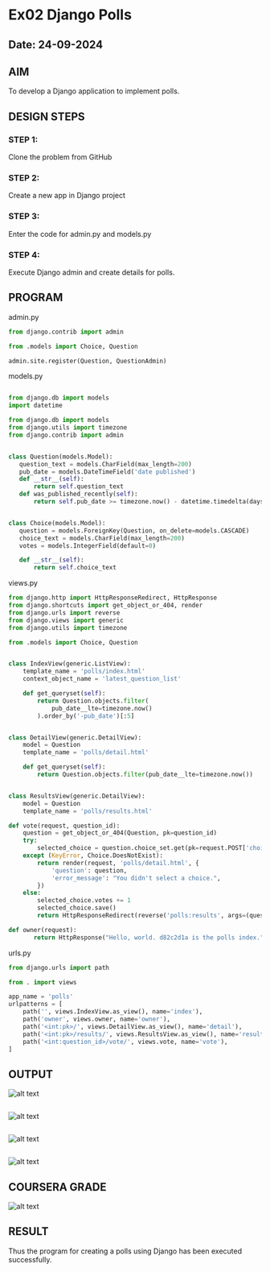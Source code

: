 # Ex02 Django Polls
## Date: 24-09-2024

## AIM
To develop a Django application to implement polls.


## DESIGN STEPS

### STEP 1:
Clone the problem from GitHub

### STEP 2:
Create a new app in Django project

### STEP 3:
Enter the code for admin.py and models.py

### STEP 4:
Execute Django admin and create details for polls.

## PROGRAM

 admin.py
 ```python
from django.contrib import admin

from .models import Choice, Question

admin.site.register(Question, QuestionAdmin)

 ```

 models.py
 ```python

from django.db import models
import datetime

from django.db import models
from django.utils import timezone
from django.contrib import admin


class Question(models.Model):
    question_text = models.CharField(max_length=200)
    pub_date = models.DateTimeField('date published')
    def __str__(self):
        return self.question_text
    def was_published_recently(self):
        return self.pub_date >= timezone.now() - datetime.timedelta(days=1)


class Choice(models.Model):
    question = models.ForeignKey(Question, on_delete=models.CASCADE)
    choice_text = models.CharField(max_length=200)
    votes = models.IntegerField(default=0)

    def __str__(self):
        return self.choice_text
 ```
views.py
```python
from django.http import HttpResponseRedirect, HttpResponse
from django.shortcuts import get_object_or_404, render
from django.urls import reverse
from django.views import generic
from django.utils import timezone

from .models import Choice, Question


class IndexView(generic.ListView):
    template_name = 'polls/index.html'
    context_object_name = 'latest_question_list'

    def get_queryset(self):
        return Question.objects.filter(
            pub_date__lte=timezone.now()
        ).order_by('-pub_date')[:5]


class DetailView(generic.DetailView):
    model = Question
    template_name = 'polls/detail.html'

    def get_queryset(self):
        return Question.objects.filter(pub_date__lte=timezone.now())


class ResultsView(generic.DetailView):
    model = Question
    template_name = 'polls/results.html'

def vote(request, question_id):
    question = get_object_or_404(Question, pk=question_id)
    try:
        selected_choice = question.choice_set.get(pk=request.POST['choice'])
    except (KeyError, Choice.DoesNotExist):
        return render(request, 'polls/detail.html', {
            'question': question,
            'error_message': "You didn't select a choice.",
        })
    else:
        selected_choice.votes += 1
        selected_choice.save()
        return HttpResponseRedirect(reverse('polls:results', args=(question.id,)))

def owner(request):
       return HttpResponse("Hello, world. d82c2d1a is the polls index.")
```
urls.py
```python
from django.urls import path

from . import views

app_name = 'polls'
urlpatterns = [
    path('', views.IndexView.as_view(), name='index'),
    path('owner', views.owner, name='owner'),
    path('<int:pk>/', views.DetailView.as_view(), name='detail'),
    path('<int:pk>/results/', views.ResultsView.as_view(), name='results'),
    path('<int:question_id>/vote/', views.vote, name='vote'),
]
```
## OUTPUT

![alt text](<Screenshot 2024-09-24 222908.png>)
```
```
![alt text](<Screenshot 2024-09-24 222925.png>)
```
```
![alt text](<Screenshot 2024-09-24 222940.png>)
```
```
![alt text](<Screenshot 2024-09-24 225923.png>)

## COURSERA GRADE
![alt text](<Screenshot 2024-09-24 225256.png>)
## RESULT
Thus the program for creating a polls using Django has been executed successfully.
